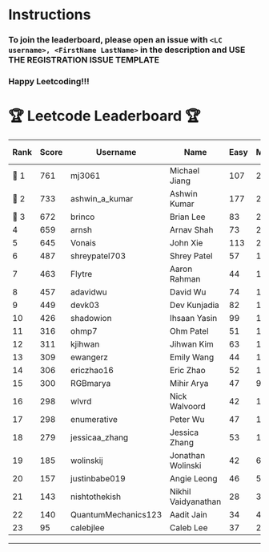 # Instructions
### To join the leaderboard, please open an issue with `<LC username>, <FirstName LastName>` in the description and USE THE REGISTRATION ISSUE TEMPLATE
### Happy Leetcoding!!!


# 🏆 Leetcode Leaderboard 🏆

| Rank | Score | Username       | Name | Easy | Medium | Hard | Problems Solved |
|------|----------------|-----------------|-------------------|--------------|--------------|--------------|--------------|
| 🥇 1 | 761 | mj3061 | Michael Jiang | 107 | 264 | 42 | 413 |
| 🥈 2 | 733 | ashwin_a_kumar | Ashwin Kumar | 177 | 248 | 20 | 445 |
| 🥉 3 | 672 | brinco | Brian Lee | 83 | 248 | 31 | 362 |
| 4 | 659 | arnsh | Arnav Shah | 73 | 215 | 52 | 340 |
| 5 | 645 | Vonais | John Xie | 113 | 218 | 32 | 363 |
| 6 | 487 | shreypatel703 | Shrey Patel | 57 | 188 | 18 | 263 |
| 7 | 463 | Flytre | Aaron Rahman | 44 | 148 | 41 | 233 |
| 8 | 457 | adavidwu | David Wu | 74 | 151 | 27 | 252 |
| 9 | 449 | devk03 | Dev Kunjadia | 82 | 170 | 9 | 261 |
| 10 | 426 | shadowion | Ihsaan Yasin | 99 | 135 | 19 | 253 |
| 11 | 316 | ohmp7 | Ohm Patel | 51 | 116 | 11 | 178 |
| 12 | 311 | kjihwan | Jihwan Kim | 63 | 103 | 14 | 180 |
| 13 | 309 | ewangerz | Emily Wang | 44 | 104 | 19 | 167 |
| 14 | 306 | ericzhao16 | Eric Zhao | 52 | 115 | 8 | 175 |
| 15 | 300 | RGBmarya | Mihir Arya | 47 | 98 | 19 | 164 |
| 16 | 298 | wlvrd | Nick Walvoord | 42 | 119 | 6 | 167 |
| 17 | 298 | enumerative | Peter Wu | 47 | 106 | 13 | 166 |
| 18 | 279 | jessicaa_zhang | Jessica Zhang | 53 | 104 | 6 | 163 |
| 19 | 185 | wolinskij | Jonathan Wolinski | 42 | 67 | 3 | 112 |
| 20 | 157 | justinbabe019 | Angie Leong | 46 | 51 | 3 | 100 |
| 21 | 143 | nishtothekish | Nikhil Vaidyanathan | 28 | 32 | 17 | 77 |
| 22 | 140 | QuantumMechanics123 | Aadit Jain | 34 | 44 | 6 | 84 |
| 23 | 95 | calebjlee | Caleb Lee | 37 | 29 | 0 | 66 |
---